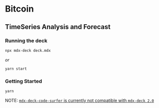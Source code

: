# Bitcoin
## TimeSeries Analysis and Forecast

### Running the deck

```bash
npx mdx-deck deck.mdx
```

_or_

```bash
yarn start
```


### Getting Started

```bash
yarn
```

NOTE: [`mdx-deck-code-surfer`
is currently not compatible with `mdx-deck 2.0`
](https://github.com/pomber/code-surfer/issues/53)